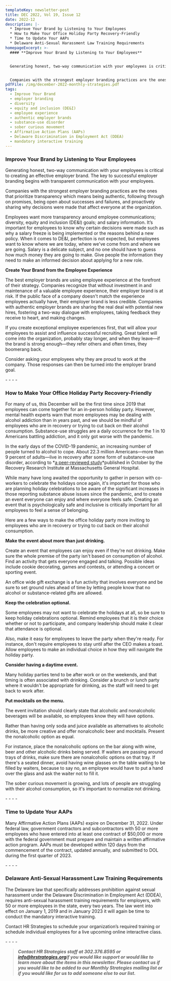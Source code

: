```yaml
---
templateKey: newsletter-post
title: DEC 2022, Vol 19, Issue 12
date: 2022-12
description: |-
  * Improve Your Brand by Listening to Your Employees
  * How to Make Your Office Holiday Party Recovery-Friendly
  * Time to Update Your AAPs
  * Delaware Anti-Sexual Harassment Law Training Requirements
homepageExcerpt: >-
  #### **Improve Your Brand by Listening to Your Employees**


  Generating honest, two-way communication with your employees is critical to creating an effective employer brand. The key to successful employer branding begins with transparent communication with your employees.


  Companies with the strongest employer branding practices are the ones that prioritize transparency which means being authentic, following through on promises, being open about successes and failures, and proactively sharing why decisions were made that affect everyone at the organization.
pdfFile: /img/december-2022-monthly-strategies.pdf
tags:
  - Improve Your Brand
  - employer branding
  - diversity
  - equity and inclusion (DE&I)
  - employee experience
  - authentic employer brands
  - substance-use disorder
  - sober curious movement
  - Affirmative Action Plans (AAPs)
  - Delaware Discrimination in Employment Act (DDEA)
  - mandatory interactive training
---
```

### **Improve Your Brand by Listening to Your Employees**

Generating honest, two-way communication with your employees is critical to creating an effective employer brand. The key to successful employer branding begins with transparent communication with your employees.

Companies with the strongest employer branding practices are the ones that prioritize transparency which means being authentic, following through on promises, being open about successes and failures, and proactively sharing why decisions were made that affect everyone at the organization.

Employees want more transparency around employee communications; diversity, equity and inclusion (DE&I) goals; and salary information. It’s important for employees to know why certain decisions were made such as why a salary freeze is being implemented or the reasons behind a new policy. When it comes to DE&I, perfection is not expected, but employees want to know where we are today, where we've come from and where we are going. Salary is a delicate subject, and no one should have to guess how much money they are going to make. Give people the information they need to make an informed decision about applying for a new role.

**Create Your Brand from the Employee Experience**

The best employer brands are using employee experience at the forefront of their strategy. Companies recognize that without investment in and maintenance of a valuable employee experience, their employer brand is at risk. If the public face of a company doesn't match the experience employees actually have, their employer brand is less credible. Companies with authentic employer brands are sharing the real deal with potential new hires, fostering a two-way dialogue with employees, taking feedback they receive to heart, and making changes.

If you create exceptional employee experiences first, that will allow your employees to assist and influence successful recruiting. Great talent will come into the organization, probably stay longer, and when they leave—if the brand is strong enough—they refer others and often times, they boomerang back.

Consider asking your employees why they are proud to work at the company. Those responses can then be turned into the employer brand goal.

\-﻿ - - -

### **How to Make Your Office Holiday Party Recovery-Friendly**

For many of us, this December will be the first time since 2019 that employees can come together for an in-person holiday party. However, mental health experts warn that more employees may be dealing with alcohol addiction than in years past, and we should be mindful of employees who are in recovery or trying to cut back on their alcohol consumption. Substance-use struggles are a daily occurrence for the 1 in 10 Americans battling addiction, and it only got worse with the pandemic.

In the early days of the COVID-19 pandemic, an increasing number of people turned to alcohol to cope. About 22.3 million Americans—more than 9 percent of adults—live in recovery after some form of substance-use disorder, according to *[a peer-reviewed study](https://www.recoveryanswers.org/research-post/1-in-10-americans-report-having-resolved-a-significant-substance-use-problem/)*published in October by the Recovery Research Institute at Massachusetts General Hospital.

While many have long awaited the opportunity to gather in person with co-workers to celebrate the holidays once again, it's important for those who are planning holiday celebrations to be aware of the significant increases in those reporting substance abuse issues since the pandemic, and to create an event everyone can enjoy and where everyone feels safe. Creating an event that is psychologically safe and inclusive is critically important for all employees to feel a sense of belonging.

Here are a few ways to make the office holiday party more inviting to employees who are in recovery or trying to cut back on their alcohol consumption.

**Make the event about more than just drinking.**

Create an event that employees can enjoy even if they're not drinking. Make sure the whole premise of the party isn't based on consumption of alcohol. Find an activity that gets everyone engaged and talking. Possible ideas include cookie decorating, games and contests, or attending a concert or sporting event.

An office wide gift exchange is a fun activity that involves everyone and be sure to set ground rules ahead of time by letting people know that no alcohol or substance-related gifts are allowed.

**Keep the celebration optional.**

Some employees may not want to celebrate the holidays at all, so be sure to keep holiday celebrations optional. Remind employees that it is their choice whether or not to participate, and company leadership should make it clear that attendance is optional.

Also, make it easy for employees to leave the party when they're ready. For instance, don't require employees to stay until after the CEO makes a toast. Allow employees to make an individual choice in how they will navigate the holiday party.

**Consider having a daytime event.**

Many holiday parties tend to be after work or on the weekends, and that timing is often associated with drinking. Consider a brunch or lunch party where it wouldn't be appropriate for drinking, as the staff will need to get back to work after.

**Put mocktails on the menu.**

The event invitation should clearly state that alcoholic and nonalcoholic beverages will be available, so employees know they will have options.

Rather than having only soda and juice available as alternatives to alcoholic drinks, be more creative and offer nonalcoholic beer and mocktails. Present the nonalcoholic option as equal.

For instance, place the nonalcoholic options on the bar along with wine, beer and other alcoholic drinks being served. If waiters are passing around trays of drinks, make sure there are nonalcoholic options on that tray. If there's a seated dinner, avoid having wine glasses on the table waiting to be filled by waiters, because to say no, an employee would have to put a hand over the glass and ask the waiter not to fill it.

The sober curious movement is growing, and lots of people are struggling with their alcohol consumption, so it's important to normalize not drinking.

\-﻿ - - -

### **Time to Update Your AAPs**

Many Affirmative Action Plans (AAPs) expire on December 31, 2022. Under federal law, government contractors and subcontractors with 50 or more employees who have entered into at least one contract of $50,000 or more with the federal government must prepare and maintain a written affirmative action program. AAPs must be developed within 120 days from the commencement of the contract, updated annually, and submitted to DOL during the first quarter of 2023.

\-﻿ - - -

### **Delaware Anti-Sexual Harassment Law Training Requirements**

The Delaware law that specifically addresses prohibition against sexual harassment under the Delaware Discrimination in Employment Act (DDEA), requires anti-sexual harassment training requirements for employers, with 50 or more employees in the state, every two years. The law went into effect on January 1, 2019 and in January 2023 it will again be time to conduct the mandatory interactive training.

Contact HR Strategies to schedule your organization’s required training or schedule individual employees for a live upcoming online interactive class.

\-﻿ - - -

> ***Contact HR Strategies staff at 302.376.8595 or [info@hrstrategies.org](mailto:info@hrstrategies.org)if you would like support or would like to learn more about the items in this newsletter. Please contact us if you would like to be added to our Monthly Strategies mailing list or if you would like for us to add someone else to our list.***